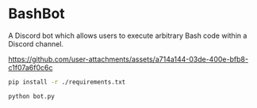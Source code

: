 # BashBot
A Discord bot which allows users to execute arbitrary Bash code within a Discord channel.    

https://github.com/user-attachments/assets/a714a144-03de-400e-bfb8-c1f07a6f0c6c

```bash
pip install -r ./requirements.txt
```

```bash
python bot.py
```
